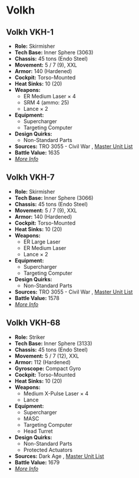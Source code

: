 # Volkh 

## Volkh VKH-1 

- **Role:** Skirmisher 
- **Tech Base:** Inner Sphere (3063) 
- **Chassis:** 45 tons (Endo Steel) 
- **Movement:** 5 / 7 (9), XXL 
- **Armor:** 140 (Hardened) 
- **Cockpit:** Torso-Mounted 
- **Heat Sinks:** 10 (20) 
- **Weapons:** 
  - ER Medium Laser × 4 
  - SRM 4 (ammo: 25) 
  - Lance × 2 
- **Equipment:** 
  - Supercharger 
  - Targeting Computer 
- **Design Quirks:** 
  - Non-Standard Parts 
- **Sources:** TRO 3055 - Civil War , [Master Unit List](http://masterunitlist.info/Unit/Details/3447/volkh-vkh-1) 
- **Battle Value:** 1635 
- [*More Info*](volkh/volkh_vkh-1.md) 

## Volkh VKH-7 

- **Role:** Skirmisher 
- **Tech Base:** Inner Sphere (3066) 
- **Chassis:** 45 tons (Endo Steel) 
- **Movement:** 5 / 7 (9), XXL 
- **Armor:** 140 (Hardened) 
- **Cockpit:** Torso-Mounted 
- **Heat Sinks:** 10 (20) 
- **Weapons:** 
  - ER Large Laser 
  - ER Medium Laser 
  - Lance × 2 
- **Equipment:** 
  - Supercharger 
  - Targeting Computer 
- **Design Quirks:** 
  - Non-Standard Parts 
- **Sources:** TRO 3055 - Civil War , [Master Unit List](http://masterunitlist.info/Unit/Details/3448/volkh-vkh-7) 
- **Battle Value:** 1578 
- [*More Info*](volkh/volkh_vkh-7.md) 

## Volkh VKH-68 

- **Role:** Striker 
- **Tech Base:** Inner Sphere (3133) 
- **Chassis:** 45 tons (Endo Steel) 
- **Movement:** 5 / 7 (12), XXL 
- **Armor:** 112 (Hardened) 
- **Gyroscope:** Compact Gyro 
- **Cockpit:** Torso-Mounted 
- **Heat Sinks:** 10 (20) 
- **Weapons:** 
  - Medium X-Pulse Laser × 4 
  - Lance 
- **Equipment:** 
  - Supercharger 
  - MASC 
  - Targeting Computer 
  - Head Turret 
- **Design Quirks:** 
  - Non-Standard Parts 
  - Protected Actuators 
- **Sources:** Dark Age , [Master Unit List](http://masterunitlist.info/Unit/Details/8107/volkh-vkh-68) 
- **Battle Value:** 1679 
- [*More Info*](volkh/volkh_vkh-68.md) 

